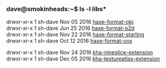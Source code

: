 ### dave@smokinheads:~$ ls -l libs*  

drwxr-xr-x 1 sh-dave Nov 05 2016 [haxe-format-obj](https://github.com/sh-dave/haxe-format-obj)  
drwxr-xr-x 1 sh-dave Jun 25 2016 [haxe-format-o2d](https://github.com/sh-dave/haxe-format-o2d)  
drwxr-xr-x 1 sh-dave Nov 22 2016 [haxe-format-starling](https://github.com/sh-dave/haxe-format-starling)  
drwxr-xr-x 1 sh-dave Oct 12 2016 [haxe-format-vox](https://github.com/sh-dave/haxe-format-vox)  

drwxr-xr-x 1 sh-dave Nov 24 2016 [kha-nineslice-extension](https://github.com/sh-dave/kha-nineslice-extension)  
drwxr-xr-x 1 sh-dave Dec 05 2016 [kha-textureatlas-extension](https://github.com/sh-dave/kha-textureatlas-extension)  
